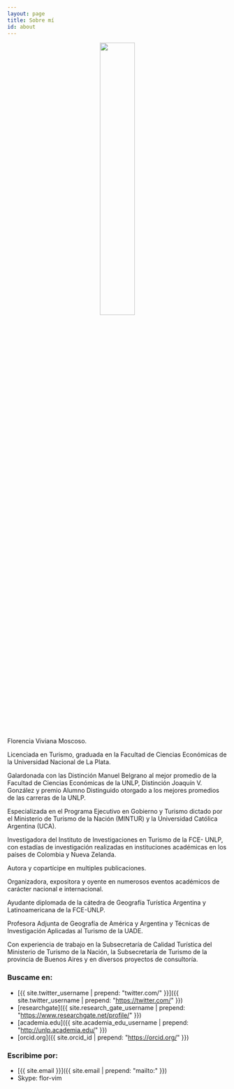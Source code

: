 ```yaml
---
layout: page
title: Sobre mí
id: about
---
```


<div style="text-align: center;">
  <img style="width:40%;" src="../img/flor.png"/>
</div>

<br/>

Florencia Viviana Moscoso.

Licenciada en Turismo, graduada en la Facultad de Ciencias Económicas de la Universidad Nacional de La Plata.

Galardonada con las Distinción Manuel Belgrano al mejor promedio de la Facultad de Ciencias Económicas de la UNLP, Distinción Joaquín V. González y premio Alumno Distinguido otorgado a los mejores promedios de las carreras de la UNLP.

Especializada en el Programa Ejecutivo en Gobierno y Turismo
dictado por el Ministerio de Turismo de la Nación (MINTUR) y
la Universidad Católica Argentina (UCA).

Investigadora del Instituto de Investigaciones en Turismo de la FCE- UNLP,
con estadías de investigación realizadas en instituciones académicas
en los países de Colombia y Nueva Zelanda.

Autora y copartícipe en multiples publicaciones.

Organizadora, expositora y oyente en numerosos eventos académicos de carácter nacional e internacional.

Ayudante diplomada de la cátedra de Geografía Turística Argentina y Latinoamericana de la FCE-UNLP.

Profesora Adjunta de Geografía de América y Argentina y Técnicas de Investigación Aplicadas al Turismo de la UADE.

Con experiencia de trabajo en
la Subsecretaría de Calidad Turística del Ministerio de Turismo de la Nación,
la Subsecretaría de Turismo de la provincia de Buenos Aires
y en diversos proyectos de consultoría.

### Buscame en:

* [{{ site.twitter_username | prepend: "twitter.com/" }}]({{ site.twitter_username | prepend: "https://twitter.com/" }})
* [researchgate]({{ site.research_gate_username | prepend: "https://www.researchgate.net/profile/" }})
* [academia.edu]({{ site.academia_edu_username | prepend: "http://unlp.academia.edu/" }})
* [orcid.org]({{ site.orcid_id | prepend: "https://orcid.org/" }})

### Escribime por:
* [{{ site.email }}]({{ site.email | prepend: "mailto:" }})
* Skype: flor-vim
